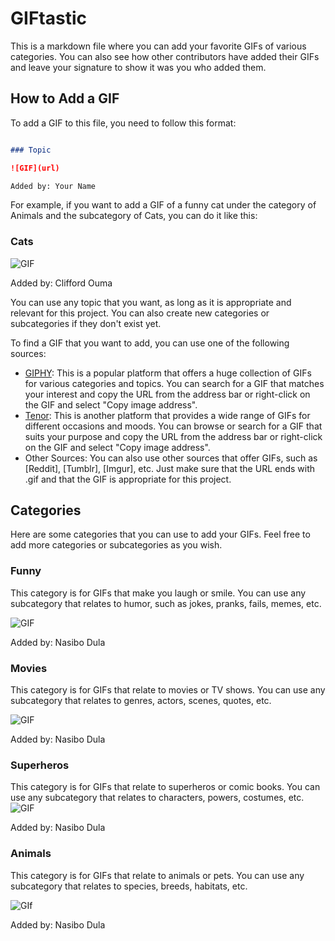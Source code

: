 # GIFtastic

This is a markdown file where you can add your favorite GIFs of various categories. You can also see how other contributors have added their GIFs and leave your signature to show it was you who added them.

## How to Add a GIF

To add a GIF to this file, you need to follow this format:

```markdown

### Topic

![GIF](url)

Added by: Your Name

```

For example, if you want to add a GIF of a funny cat under the category of Animals and the subcategory of Cats, you can do it like this:

### Cats

![GIF](https://media.giphy.com/media/ND6xkVPaj8tHO/giphy.gif)

Added by: Clifford Ouma

You can use any topic that you want, as long as it is appropriate and relevant for this project. You can also create new categories or subcategories if they don't exist yet.

To find a GIF that you want to add, you can use one of the following sources:

- [GIPHY](https://giphy.com/): This is a popular platform that offers a huge collection of GIFs for various categories and topics. You can search for a GIF that matches your interest and copy the URL from the address bar or right-click on the GIF and select "Copy image address".
- [Tenor](https://tenor.com/search/tenor-gifs): This is another platform that provides a wide range of GIFs for different occasions and moods. You can browse or search for a GIF that suits your purpose and copy the URL from the address bar or right-click on the GIF and select "Copy image address".
- Other Sources: You can also use other sources that offer GIFs, such as [Reddit], [Tumblr], [Imgur], etc. Just make sure that the URL ends with .gif and that the GIF is appropriate for this project.

## Categories

Here are some categories that you can use to add your GIFs. Feel free to add more categories or subcategories as you wish.


### Funny

This category is for GIFs that make you laugh or smile. You can use any subcategory that relates to humor, such as jokes, pranks, fails, memes, etc.

![GIF](https://media2.giphy.com/media/wW95fEq09hOI8/200.webp?cid=ecf05e47bssbdxbuy09wzrwbj92t341m60vgzm8rtii8j7g0&ep=v1_gifs_search&rid=200.webp&ct=g)

Added by: Nasibo Dula


### Movies

This category is for GIFs that relate to movies or TV shows. You can use any subcategory that relates to genres, actors, scenes, quotes, etc.

![GIF](https://media1.giphy.com/media/Bzebpz5rnyBb2/100.webp?cid=ecf05e475fy473zcunxgp81p7ceamocx7v0pl7q3xc8j3p84&ep=v1_gifs_search&rid=100.webp&ct=g)
 
Added by: Nasibo Dula

### Superheros

This category is for GIFs that relate to superheros or comic books. You can use any subcategory that relates to characters, powers, costumes, etc.
![GIF](https://media0.giphy.com/media/pHYeM3ZlcOPPy3cRcP/200w.webp?cid=ecf05e47yn3yio6vwukatnilqcqjskxzlivqogozb1zzkvtd&ep=v1_gifs_search&rid=200w.webp&ct=g)

Added by: Nasibo Dula

### Animals

This category is for GIFs that relate to animals or pets. You can use any subcategory that relates to species, breeds, habitats, etc.

![GIf](https://media4.giphy.com/media/142Y941q45XPdm/giphy.webp?cid=ecf05e4792b9pfr0g5il14hymti6ra0qoyzsikgxtph7huol&ep=v1_gifs_search&rid=giphy.webp&ct=g)

Added by: Nasibo Dula